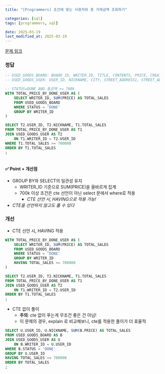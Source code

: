 ```yaml
---
title: "[Programmers] 조건에 맞는 사용자와 총 거래금액 조회하기"

categories: [sql]
tags: [programmers, sql]

date: 2025-03-19
last_modified_at: 2025-03-19
---
```

[문제 링크](https://school.programmers.co.kr/learn/courses/30/lessons/164668)

### 정답
```sql
-- USED_GOODS_BOARD: BOARD_ID, WRITER_ID, TITLE, CONTENTS, PRICE, CREATED_DATE, STATUS, VIEWS
-- USED_GOODS_USER: USER_ID, NICKNAME, CITY, STREET_ADDRESS1, STREET_ADDRESS2, TLNO

-- STATUS=DONE AND 총금액 >= 700k
WITH TOTAL_PRICE_BY_DONE_USER AS (
    SELECT WRITER_ID, SUM(PRICE) AS TOTAL_SALES
    FROM USED_GOODS_BOARD
    WHERE STATUS = 'DONE'
    GROUP BY WRITER_ID
)

SELECT T2.USER_ID, T2.NICKNAME, T1.TOTAL_SALES
FROM TOTAL_PRICE_BY_DONE_USER AS T1
JOIN USED_GOODS_USER AS T2 
    ON T1.WRITER_ID = T2.USER_ID
WHERE T1.TOTAL_SALES >= 700000
ORDER BY T1.TOTAL_SALES
;
    
```

#### ✅ Point + 개선점
- GROUP BY와 SELECT의 일관성 유지
    - WRITER_ID 기준으로 SUM(PRICE)을 올바르게 집계
    - 700k 이상 조건은 cte 선언이 아닌 select 문에서 where로 적용
        - *CTE 선언 시, HAVING으로 적용 가능!*
- *CTE을 선언하지 않고도 풀 수 있다*

### 개선
- CTE 선언 시, HAVING 적용
```sql
WITH TOTAL_PRICE_BY_DONE_USER AS (
    SELECT WRITER_ID, SUM(PRICE) AS TOTAL_SALES
    FROM USED_GOODS_BOARD
    WHERE STATUS = 'DONE'
    GROUP BY WRITER_ID
    HAVING TOTAL_SALES >= 700000
)

SELECT T2.USER_ID, T2.NICKNAME, T1.TOTAL_SALES
FROM TOTAL_PRICE_BY_DONE_USER AS T1
JOIN USED_GOODS_USER AS T2 
    ON T1.WRITER_ID = T2.USER_ID
ORDER BY T1.TOTAL_SALES
;
```

- CTE 없이 풀이
    - **주의**: cte 없이 푸는게 무조건 좋은 건 아님!
    - 이 문제의 경우, explain 로 비교해보니, cte를 적용한 풀이가 더 효율적
```sql
SELECT U.USER_ID, U.NICKNAME, SUM(B.PRICE) AS TOTAL_SALES
FROM USED_GOODS_BOARD AS B
JOIN USED_GOODS_USER AS U
    ON B.WRITER_ID = U.USER_ID
WHERE B.STATUS = 'DONE'
GROUP BY U.USER_ID
HAVING TOTAL_SALES >= 700000
ORDER BY TOTAL_SALES
;
```

